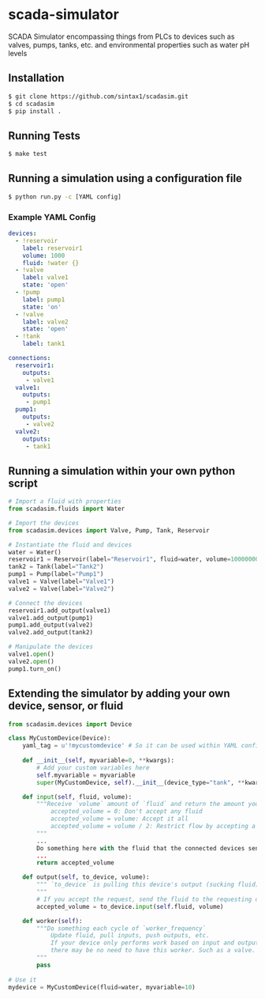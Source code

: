 # scada-simulator
SCADA Simulator encompassing things from PLCs to devices such as valves, pumps, tanks, etc. and environmental properties such as water pH levels

## Installation
```bash
$ git clone https://github.com/sintax1/scadasim.git
$ cd scadasim
$ pip install .
```

## Running Tests
```bash
$ make test
```
## Running a simulation using a configuration file
```bash
$ python run.py -c [YAML config]
```
### Example YAML Config
```yaml
devices:
  - !reservoir
    label: reservoir1
    volume: 1000
    fluid: !water {}
  - !valve
    label: valve1
    state: 'open'
  - !pump
    label: pump1
    state: 'on'
  - !valve
    label: valve2
    state: 'open'
  - !tank
    label: tank1

connections:
  reservoir1:
    outputs: 
     - valve1
  valve1:
    outputs:
     - pump1
  pump1:
    outputs:
     - valve2
  valve2:
    outputs:
     - tank1
```

## Running a simulation within your own python script
```python
# Import a fluid with properties
from scadasim.fluids import Water

# Import the devices
from scadasim.devices import Valve, Pump, Tank, Reservoir

# Instantiate the fluid and devices
water = Water()
reservoir1 = Reservoir(label="Reservoir1", fluid=water, volume=100000000)
tank2 = Tank(label="Tank2")
pump1 = Pump(label="Pump1")
valve1 = Valve(label="Valve1")
valve2 = Valve(label="Valve2")

# Connect the devices
reservoir1.add_output(valve1)
valve1.add_output(pump1)
pump1.add_output(valve2)
valve2.add_output(tank2)

# Manipulate the devices
valve1.open()
valve2.open()
pump1.turn_on()
```

## Extending the simulator by adding your own device, sensor, or fluid
```python
from scadasim.devices import Device

class MyCustomDevice(Device):
    yaml_tag = u'!mycustomdevice' # So it can be used within YAML configs
    
    def __init__(self, myvariable=0, **kwargs):
        # Add your custom variables here
        self.myvariable = myvariable
        super(MyCustomDevice, self).__init__(device_type="tank", **kwargs)

    def input(self, fluid, volume):
        """Receive `volume` amount of `fluid` and return the amount your device is willing to receive
            accepted_volume = 0: Don't accept any fluid
            accepted_volume = volume: Accept it all
            accepted_volume = volume / 2: Restrict flow by accepting a fraction of the volume
        """
        ...
        Do something here with the fluid that the connected devices send to your device's input
        ...
        return accepted_volume

    def output(self, to_device, volume):
        """ `to_device` is pulling this device's output (sucking fluid) in the mount of `volume`
        """
        # If you accept the request, send the fluid to the requesting devices input
        accepted_volume = to_device.input(self.fluid, volume)

    def worker(self):
        """Do something each cycle of `worker_frequency`
            Update fluid, pull inputs, push outputs, etc.
            If your device only performs work based on input and output stimulation, 
            there may be no need to have this worker. Such as a valve.
        """
        pass
        
# Use it
mydevice = MyCustomDevice(fluid=water, myvariable=10) 
        
```
